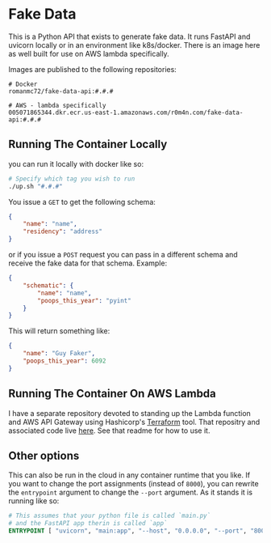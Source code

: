 # Fake Data

This is a Python API that exists to generate fake data. It runs FastAPI and uvicorn locally or in an environment like k8s/docker. There is an image here as well built for use on AWS lambda specifically.

Images are published to the following repositories:

```
# Docker
romanmc72/fake-data-api:#.#.#

# AWS - lambda specifically
005071865344.dkr.ecr.us-east-1.amazonaws.com/r0m4n.com/fake-data-api:#.#.#
```

## Running The Container Locally

you can run it locally with docker like so:

```bash
# Specify which tag you wish to run
./up.sh "#.#.#"
```

You issue a `GET` to get the following schema:

```JSON
{
    "name": "name",
    "residency": "address"
}
```

or if you issue a `POST` request you can pass in a different schema and receive the fake data for that schema. Example:

```JSON
{
    "schematic": {
        "name": "name",
        "poops_this_year": "pyint"
    }
}
```

This will return something like:

```JSON
{
    "name": "Guy Faker",
    "poops_this_year": 6092
}
```

## Running The Container On AWS Lambda

I have a separate repository devoted to standing up the Lambda function and AWS API Gateway using Hashicorp's [Terraform](https://www.terraform.io/) tool. That repositry and associated code live [here](https://github.com/Romanmc72/terraform-setup/tree/main/lambda). See that readme for how to use it.

## Other options

This can also be run in the cloud in any container runtime that you like. If you want to change the port assignments (instead of `8000`), you can rewrite the `entrypoint` argument to change the `--port` argument. As it stands it is running like so:

```Dockerfile
# This assumes that your python file is called `main.py`
# and the FastAPI app therin is called `app`
ENTRYPOINT [ "uvicorn", "main:app", "--host", "0.0.0.0", "--port", "8000" ]
```
